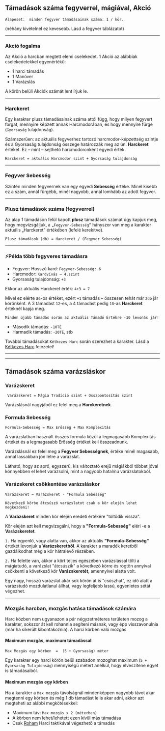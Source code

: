 ## Támadások száma fegyverrel, mágiával, Akció

```
Alapeset:  minden fegyver támadásainak száma: 1 / kör.
```
(néhány kivételnél ez kevesebb. Lásd a fegyver táblázatot)

---
### Akció fogalma

Az Akció a harcban megtett elemi cselekedet. 1 Akció az alábbiak cselekedetekkel egyenértékű:
- 1 harci támadás
- 1 Manőver
- 1 Varázslás

A körön belüli Akciók számát lent írjuk le.

---
### Harckeret

Egy karakter plusz támadásainak száma attól függ, hogy milyen fegyvert forgat, mennyire képzett annak Harcmodorában, és hogy mennyire fürge (`Gyorsaság` tulajdonság).

Számszerűen: az aktuális fegyverhez tartozó harcmodor-képzettség szintje és a Gyorsaság tulajdonság összege határozzák meg az ún. **Harckeret** értéket. Ez – mint – sejthető harcmodoronként egyedi érték.

```
Harckeret = aktuális Harcmodor szint + Gyorsaság tulajdonság
```

---
### Fegyver Sebesség

Szintén minden fegyvernek van egy egyedi **Sebesség** értéke. Minél kisebb ez a szám, annál fürgébb, minél nagyobb, annál lomhább az adott fegyver.

---
### Plusz támadások száma (fegyverrel)

Az alap 1 támadáson felül kapott **plusz** támadások számát úgy kapjuk meg, hogy megvizsgáljuk, a `„Fegyver-Sebesség”` hányszor van meg a karakter aktuális „Harckeret” értékében (lefelé kerekítve).

```
Plusz támadások (db) = Harckeret / (Fegyver Sebesség)
```

---
### ⚡Példa több fegyveres támadásra

- Fegyver: Hosszú kard: `Fegyver-Sebesség: 6`
- Harcmodor: `Kardvívás – 4.szint`
- Gyorsaság tulajdonság: `+3`

Ekkor az aktuális Harckeret érték:  `4+3 = 7`

Mivel ez elérte a`6`-os értéket, ezért `+1` támadás – összesen tehát már `2db` jár körönként. A 3 támadást `12`-es, a 4 támadást pedig `18`-as **Harckeret** értéknél kapja meg.

```
Minden újabb támadás során az aktuális Támadó Értékre -10 levonás jár!
```

- Második támadás: `-10TÉ`
- Harmadik támadás: `-20TÉ`, stb

További támadásokat `Kétkezes Harc` során szerezhet a karakter. Lásd a [Kétkezes Harc](065_04_ketkezes_harc.md) fejezetet!

---
---
## Támadások száma varázsláskor

### Varázskeret

```
 Varázskeret = Mágia Tradíció szint + Összpontosítás szint
```

Varázslásnál nagyjából ez felel meg a **Harckeretnek**.


### Formula Sebesség

```
Formula-Sebesség = Max Erősség + Max Komplexitás
```

A varázslatban használt összes formula közül a legmagasabb Komplexitás értéket és a legmagasabb Erősség értéket kell összeadnunk.

Varázslásnál ez felel meg a **Fegyver Sebességnek**, értéke minél magasabb, annál lassabban jön létre a varázslat.

Látható, hogy az apró, egyszerű, kis változtató erejű mágiákból többet jóval könnyebben el lehet varázsolni, mint a nagyobb hatalmú varázslatokból.

### Varázskeret csökkentése varázsláskor
```
Varázskeret = Varázskeret - "Formula Sebesség"

Következő körbe átcsúszó varázslatot csak a kör elején lehet megkezdeni!
```

A **Varázskeret** minden kör elején eredeti értékére "töltődik vissza".

Kör elején azt kell megvizsgálni, hogy a **"Formula-Sebesség"** eléri -e a **Varázskeretet**.

`1.` Ha egyenlő, vagy alatta van, akkor az aktuális **"Formula-Sebesség"** értékét levonjuk a **Varázskeretből**. A karakter a maradék keretből gazdálkodhat még a kör hátralevő részében.

`2.` Ha felette van, akkor a kört teljes egészében varázslással tölti a mágiatudó, a varázslat "átcsúszik" a következő körre és rögtön annyival csökkenti a következő kör **Varázskeretét**, amennyivel alatta volt.

Egy nagy, hosszú varázslat akár sok körön át is "csúszhat", ez idő alatt a varázstudó mozdulatlanul állhat, vagy legfeljebb lassú, egyenletes sétát végezhet.

---
### Mozgás harcban, mozgás hatása támadások számára

Harc közben nem ugyanazon a pár négyzetméteres területen mozog a karakter, sokszor át kell rohannia segíteni másnak, vagy épp visszavonulnia (már ha sikerült kibontakoznia). A harci körben való mozgás

#### Maximum mozgás, maximum támadással

```
Max Mozgás egy körben  =  (5 + Gyorsaság) méter
```

Egy karakter egy harci körön belül szabadon mozoghat maximum (`5 + Gyorsaság Tulajdonság`) mennyiségű métert anélkül, hogy elveszítene egyet is támadásaiból.
#### Maximum mozgás egy körben

Ha a karakter a `Max mozgás` távolságnál mindenképpen nagyobb távot akar megtenni egy körben és még 1 db támadást le is akar adni, akkor azt megteheti az alábbi megkötésekkel:

- Maximum táv: `Max mozgás x 2 (méterben)`
- A körben nem lehet/lehetett ezen kívül más támadása
- Csak [Roham](065_02_harci_taktikak.md#roham) Harci taktikával végezhető a támadás
